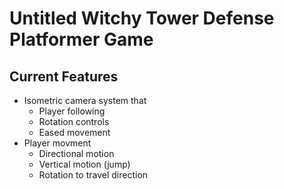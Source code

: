 # Untitled Witchy Tower Defense Platformer Game

## Current Features

- Isometric camera system that
  - Player following
  - Rotation controls
  - Eased movement
- Player movment
  - Directional motion
  - Vertical motion (jump)
  - Rotation to travel direction
